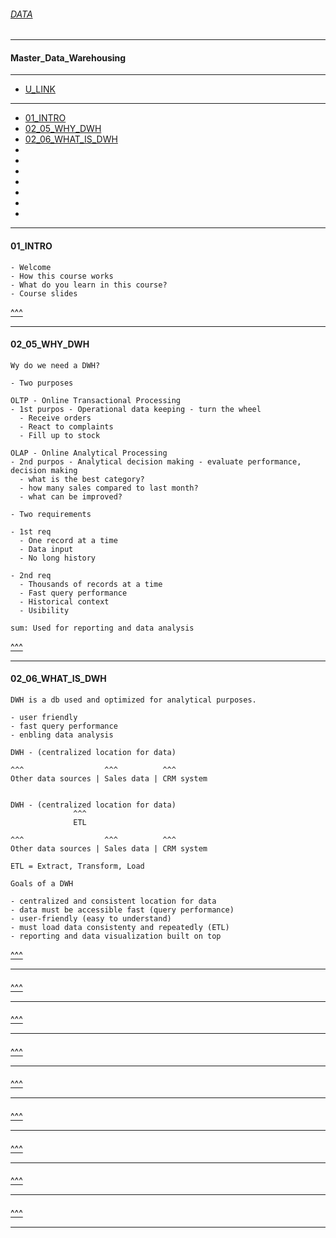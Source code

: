 
###### [DATA](https://github.com/ttltrk/TTT/tree/master/DATA/DATA.md)

---

#### Master_Data_Warehousing

---

* [U_LINK]()

---

* [01_INTRO](#01_INTRO)
* [02_05_WHY_DWH](#02_05_WHY_DWH)
* [02_06_WHAT_IS_DWH](#02_06_WHAT_IS_DWH)
* []()
* []()
* []()
* []()
* []()
* []()
* []()

---

#### 01_INTRO

```
- Welcome
- How this course works
- What do you learn in this course?
- Course slides
```

[^^^](#Master_Data_Warehousing)

---

#### 02_05_WHY_DWH

```
Wy do we need a DWH?

- Two purposes

OLTP - Online Transactional Processing
- 1st purpos - Operational data keeping - turn the wheel
  - Receive orders
  - React to complaints
  - Fill up to stock

OLAP - Online Analytical Processing
- 2nd purpos - Analytical decision making - evaluate performance, decision making
  - what is the best category?
  - how many sales compared to last month?
  - what can be improved?

- Two requirements

- 1st req
  - One record at a time
  - Data input
  - No long history

- 2nd req
  - Thousands of records at a time
  - Fast query performance
  - Historical context
  - Usibility

sum: Used for reporting and data analysis
```

[^^^](#Master_Data_Warehousing)

---

#### 02_06_WHAT_IS_DWH

```
DWH is a db used and optimized for analytical purposes.

- user friendly
- fast query performance
- enbling data analysis
```

```
DWH - (centralized location for data)

^^^                  ^^^          ^^^
Other data sources | Sales data | CRM system 


DWH - (centralized location for data)
              ^^^
              ETL

^^^                  ^^^          ^^^
Other data sources | Sales data | CRM system 
```

```
ETL = Extract, Transform, Load
```

```
Goals of a DWH

- centralized and consistent location for data
- data must be accessible fast (query performance)
- user-friendly (easy to understand)
- must load data consistenty and repeatedly (ETL)
- reporting and data visualization built on top
```

[^^^](#Master_Data_Warehousing)

---

####

[^^^](#Master_Data_Warehousing)

---

####

[^^^](#Master_Data_Warehousing)

---

####

[^^^](#Master_Data_Warehousing)

---

####

[^^^](#Master_Data_Warehousing)

---

####

[^^^](#Master_Data_Warehousing)

---

####

[^^^](#Master_Data_Warehousing)

---

####

[^^^](#Master_Data_Warehousing)

---

####

[^^^](#Master_Data_Warehousing)

---
